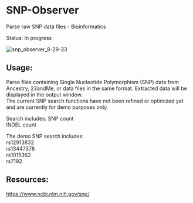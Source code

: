 # SNP-Observer
Parse raw SNP data files - Bioinformatics  

Status: In progress

![snp_observer_8-29-23](https://github.com/kn0w0n3/SNP-Observer/assets/22214754/096ebdc7-bff4-4f5f-8e7d-0b8ca5809adf) 

## Usage:  

Parse files containing Single Nucleotide Polymorphism (SNP) data from Ancestry, 23andMe, or data files in the same format. Extracted data will be displayed in the output window.  
The current SNP search functions have not been refined or optimized yet and are currently for demo purposes only.  

Search includes:
SNP count  
INDEL count  

The demo SNP search includes:   
rs12913832    
rs13447378    
rs1015362    
rs7192      

## Resources:  

https://www.ncbi.nlm.nih.gov/snp/  
